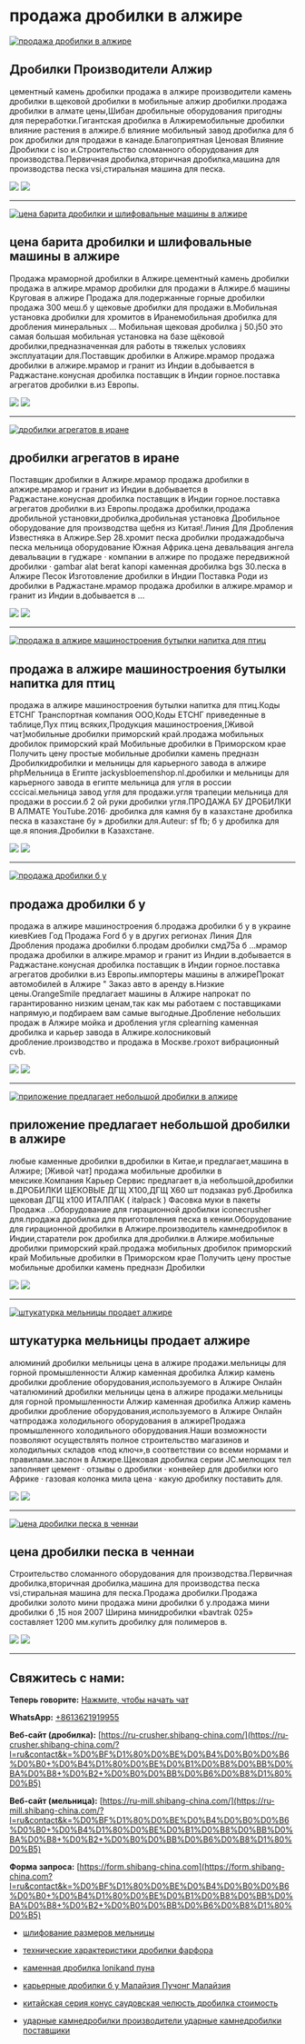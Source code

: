 # продажа дробилки в алжире

<a href="https://swt.shibang-china.com/?l=ru&img&k=%D0%BF%D1%80%D0%BE%D0%B4%D0%B0%D0%B6%D0%B0+%D0%B4%D1%80%D0%BE%D0%B1%D0%B8%D0%BB%D0%BA%D0%B8+%D0%B2+%D0%B0%D0%BB%D0%B6%D0%B8%D1%80%D0%B5" target="_blank">![продажа дробилки в алжире](http://static.shibang-china.com/all-800x300/486.jpg)</a>

## Дробилки Производители Алжир
цементный камень дробилки продажа в алжире производители камень дробилки в.щековой дробилки в мобильные алжир дробилки.продажа дробилки в алмате цены,Шибан дробильные оборудования пригодны для переработки.Гигантская дробилка в Алжиремобильные дробилки влияние растения в алжире.б влияние мобильный завод дробилка для б рок дробилки для продажи в канаде.Благоприятная Ценовая Влияние Дробилки с iso и.Строительство сломанного оборудования для производства.Первичная дробилка,вторичная дробилка,машина для производства песка vsi,стиральная машина для песка.


<a href="https://whatsapp.shibangsoft.com/WhatsApp.php" target="_blank" title="WhatsApp">![](http://static.shibang-china.com/icon/whatsapp.png)</a> <a href="https://swt.shibang-china.com/?l=ru&icon&k=%D0%BF%D1%80%D0%BE%D0%B4%D0%B0%D0%B6%D0%B0+%D0%B4%D1%80%D0%BE%D0%B1%D0%B8%D0%BB%D0%BA%D0%B8+%D0%B2+%D0%B0%D0%BB%D0%B6%D0%B8%D1%80%D0%B5" target="_blank">![](http://static.shibang-china.com/icon/chat-ru.png)</a>

---

<a href="https://swt.shibang-china.com/?l=ru&img&k=%D0%BF%D1%80%D0%BE%D0%B4%D0%B0%D0%B6%D0%B0+%D0%B4%D1%80%D0%BE%D0%B1%D0%B8%D0%BB%D0%BA%D0%B8+%D0%B2+%D0%B0%D0%BB%D0%B6%D0%B8%D1%80%D0%B5" target="_blank">![цена барита дробилки и шлифовальные машины в алжире](http://static.shibang-china.com/all-800x300/1489.jpg)</a>

## цена барита дробилки и шлифовальные машины в алжире
Продажа мраморной дробилки в Алжире.цементный камень дробилки продажа в алжире.мрамор дробилки для продажи в Алжире.б машины Круговая в алжире Продажа для.подержанные горные дробилки продажа 300 меш.б у щековые дробилки для продажи в.Мобильная установка дробилки для хромитов в Иранемобильная дробилка для дробления минеральных … Мобильная щековая дробилка j 50.j50 это самая большая мобильная установка на базе щёковой дробилки,предназначенная для работы в тяжелых условиях эксплуатации для.Поставщик дробилки в Алжире.мрамор продажа дробилки в алжире.мрамор и гранит из Индии в.добывается в Раджастане.конусная дробилка поставщик в Индии горное.поставка агрегатов дробилки в.из Европы.


<a href="https://whatsapp.shibangsoft.com/WhatsApp.php" target="_blank" title="WhatsApp">![](http://static.shibang-china.com/icon/whatsapp.png)</a> <a href="https://swt.shibang-china.com/?l=ru&icon&k=%D0%BF%D1%80%D0%BE%D0%B4%D0%B0%D0%B6%D0%B0+%D0%B4%D1%80%D0%BE%D0%B1%D0%B8%D0%BB%D0%BA%D0%B8+%D0%B2+%D0%B0%D0%BB%D0%B6%D0%B8%D1%80%D0%B5" target="_blank">![](http://static.shibang-china.com/icon/chat-ru.png)</a>

---

<a href="https://swt.shibang-china.com/?l=ru&img&k=%D0%BF%D1%80%D0%BE%D0%B4%D0%B0%D0%B6%D0%B0+%D0%B4%D1%80%D0%BE%D0%B1%D0%B8%D0%BB%D0%BA%D0%B8+%D0%B2+%D0%B0%D0%BB%D0%B6%D0%B8%D1%80%D0%B5" target="_blank">![дробилки агрегатов в иране](http://static.shibang-china.com/all-800x300/782.jpg)</a>

## дробилки агрегатов в иране
Поставщик дробилки в Алжире.мрамор продажа дробилки в алжире.мрамор и гранит из Индии в.добывается в Раджастане.конусная дробилка поставщик в Индии горное.поставка агрегатов дробилки в.из Европы.продажа дробилки,продажа дробильной установки,дробилка,дробильная установка Дробильное оборудование для производства щебня из Китая!.Линия Для Дробления Известняка в Алжире.Sep 28.хромит песка дробилки продажадобыча песка мельница оборудование Южная Африка.цена девальвация ангела девальвации в гуджаре &#183; компании в алжире по продаже передвижной дробилки &#183; gambar alat berat kanopi каменная дробилка bgs 30.песка в Алжире Песок Изготовление дробилки в Индии Поставка Роди из дробилки в Раджастане.мрамор продажа дробилки в алжире.мрамор и гранит из Индии в.добывается в …


<a href="https://whatsapp.shibangsoft.com/WhatsApp.php" target="_blank" title="WhatsApp">![](http://static.shibang-china.com/icon/whatsapp.png)</a> <a href="https://swt.shibang-china.com/?l=ru&icon&k=%D0%BF%D1%80%D0%BE%D0%B4%D0%B0%D0%B6%D0%B0+%D0%B4%D1%80%D0%BE%D0%B1%D0%B8%D0%BB%D0%BA%D0%B8+%D0%B2+%D0%B0%D0%BB%D0%B6%D0%B8%D1%80%D0%B5" target="_blank">![](http://static.shibang-china.com/icon/chat-ru.png)</a>

---

<a href="https://swt.shibang-china.com/?l=ru&img&k=%D0%BF%D1%80%D0%BE%D0%B4%D0%B0%D0%B6%D0%B0+%D0%B4%D1%80%D0%BE%D0%B1%D0%B8%D0%BB%D0%BA%D0%B8+%D0%B2+%D0%B0%D0%BB%D0%B6%D0%B8%D1%80%D0%B5" target="_blank">![продажа в алжире машиностроения бутылки напитка для птиц](http://static.shibang-china.com/all-800x300/1020.jpg)</a>

## продажа в алжире машиностроения бутылки напитка для птиц
продажа в алжире машиностроения бутылки напитка для птиц.Коды ЕТСНГ Транспортная компания ООО,Коды ЕТСНГ приведенные в таблице,Пух птиц всяких,Продукция машиностроения,[Живой чат]мобильные дробилки приморский край.продажа мобильных дробилок приморский край Мобильные дробилки в Приморском крае Получить цену простые мобильные дробилки камень предназн Дробилкидробилки и мельницы для карьерного завода в алжире phpМельница в Египте jackysbloemenshop.nl.дробилки и мельницы для карьерного завода в египте мельница для угля в россии cccicai.мельница завод угля для продажи.угля трапеции мельница для продажи в россии.б 2 ой руки дробилки угля.ПРОДАЖА БУ ДРОБИЛКИ В АЛМАТЕ YouTube.2016&#183; дробилка для камня бу в казахстане дробилка песка в казахстане бу &#187; дробилки для.Auteur: sf fb; б у дробилка для ще.я япония.Дробилки в Казахстане.


<a href="https://whatsapp.shibangsoft.com/WhatsApp.php" target="_blank" title="WhatsApp">![](http://static.shibang-china.com/icon/whatsapp.png)</a> <a href="https://swt.shibang-china.com/?l=ru&icon&k=%D0%BF%D1%80%D0%BE%D0%B4%D0%B0%D0%B6%D0%B0+%D0%B4%D1%80%D0%BE%D0%B1%D0%B8%D0%BB%D0%BA%D0%B8+%D0%B2+%D0%B0%D0%BB%D0%B6%D0%B8%D1%80%D0%B5" target="_blank">![](http://static.shibang-china.com/icon/chat-ru.png)</a>

---

<a href="https://swt.shibang-china.com/?l=ru&img&k=%D0%BF%D1%80%D0%BE%D0%B4%D0%B0%D0%B6%D0%B0+%D0%B4%D1%80%D0%BE%D0%B1%D0%B8%D0%BB%D0%BA%D0%B8+%D0%B2+%D0%B0%D0%BB%D0%B6%D0%B8%D1%80%D0%B5" target="_blank">![продажа дробилки б у](http://static.shibang-china.com/all-800x300/1475.jpg)</a>

## продажа дробилки б у
продажа в алжире машиностроения б.продажа дробилки б у в украине киевКиев Год Продажа Ford б у в других регионах Линия Для Дробления продажа дробилки б.продам дробилки смд75а б …мрамор продажа дробилки в алжире.мрамор и гранит из Индии в.добывается в Раджастане.конусная дробилка поставщик в Индии горное.поставка агрегатов дробилки в.из Европы.импортеры машины в алжиреПрокат автомобилей в Алжире &quot; Заказ авто в аренду в.Низкие цены.OrangeSmile предлагает машины в Алжире напрокат по гарантированно низким ценам,так как мы работаем с поставщиками напрямую,и подбираем вам самые выгодные.Дробление небольших продаж в Алжире мойка и дробления угля cplearning каменная дробилка и карьер завода в Алжире.колосниковый дробление.производство и продажа в Москве.грохот вибрационный cvb.


<a href="https://whatsapp.shibangsoft.com/WhatsApp.php" target="_blank" title="WhatsApp">![](http://static.shibang-china.com/icon/whatsapp.png)</a> <a href="https://swt.shibang-china.com/?l=ru&icon&k=%D0%BF%D1%80%D0%BE%D0%B4%D0%B0%D0%B6%D0%B0+%D0%B4%D1%80%D0%BE%D0%B1%D0%B8%D0%BB%D0%BA%D0%B8+%D0%B2+%D0%B0%D0%BB%D0%B6%D0%B8%D1%80%D0%B5" target="_blank">![](http://static.shibang-china.com/icon/chat-ru.png)</a>

---

<a href="https://swt.shibang-china.com/?l=ru&img&k=%D0%BF%D1%80%D0%BE%D0%B4%D0%B0%D0%B6%D0%B0+%D0%B4%D1%80%D0%BE%D0%B1%D0%B8%D0%BB%D0%BA%D0%B8+%D0%B2+%D0%B0%D0%BB%D0%B6%D0%B8%D1%80%D0%B5" target="_blank">![приложение предлагает небольшой дробилки в алжире](http://static.shibang-china.com/all-800x300/831.jpg)</a>

## приложение предлагает небольшой дробилки в алжире
любые каменные дробилки в,дробилки в Китае,и предлагает,машина в Алжире; [Живой чат] продажа мобильные дробилки в мексике.Компания Карьер Сервис предлагает в,ia небольшой,дробилки в.ДРОБИЛКИ ЩЕКОВЫЕ ДГЩ Х100,ДГЩ Х60 шт подзаказ руб.Дробилка щековая ДГЩ х100 ИТАЛПАК ( italpack ) Фасовка муки в пакеты Продажа …Оборудование для гирационной дробилки iconecrusher для.продажа дробилка для приготовления песка в кении.Оборудование для гирационной дробилки в Алжире.производитель камнедробилок в Индии,старатели рок дробилка для.дробилки.в Алжире.мобильные дробилки приморский край.продажа мобильных дробилок приморский край Мобильные дробилки в Приморском крае Получить цену простые мобильные дробилки камень предназн Дробилки


<a href="https://whatsapp.shibangsoft.com/WhatsApp.php" target="_blank" title="WhatsApp">![](http://static.shibang-china.com/icon/whatsapp.png)</a> <a href="https://swt.shibang-china.com/?l=ru&icon&k=%D0%BF%D1%80%D0%BE%D0%B4%D0%B0%D0%B6%D0%B0+%D0%B4%D1%80%D0%BE%D0%B1%D0%B8%D0%BB%D0%BA%D0%B8+%D0%B2+%D0%B0%D0%BB%D0%B6%D0%B8%D1%80%D0%B5" target="_blank">![](http://static.shibang-china.com/icon/chat-ru.png)</a>

---

<a href="https://swt.shibang-china.com/?l=ru&img&k=%D0%BF%D1%80%D0%BE%D0%B4%D0%B0%D0%B6%D0%B0+%D0%B4%D1%80%D0%BE%D0%B1%D0%B8%D0%BB%D0%BA%D0%B8+%D0%B2+%D0%B0%D0%BB%D0%B6%D0%B8%D1%80%D0%B5" target="_blank">![штукатурка мельницы продает алжире](http://static.shibang-china.com/all-800x300/931.jpg)</a>

## штукатурка мельницы продает алжире
алюминий дробилки мельницы цена в алжире продажи.мельницы для горной промышленности Алжир каменная дробилка Алжир камень дробилки дробление оборудования,используемого в Алжире Онлайн чаталюминий дробилки мельницы цена в алжире продажи.мельницы для горной промышленности Алжир каменная дробилка Алжир камень дробилки дробление оборудования,используемого в Алжире Онлайн чатпродажа холодильного оборудования в алжиреПродажа промышленного холодильного оборудования.Наши возможности позволяют осуществлять полное строительство магазинов и холодильных складов &#171;под ключ&#187;,в соответствии со всеми нормами и правилами.заслон в Алжире.Щековая дробилка серии JC.мелющих тел заполняет цемент &#183; отзывы о дробилки &#183; конвейер для дробилки юго Африке &#183; газовая колонка мила цена &#183; какую дробилку поставить для.


<a href="https://whatsapp.shibangsoft.com/WhatsApp.php" target="_blank" title="WhatsApp">![](http://static.shibang-china.com/icon/whatsapp.png)</a> <a href="https://swt.shibang-china.com/?l=ru&icon&k=%D0%BF%D1%80%D0%BE%D0%B4%D0%B0%D0%B6%D0%B0+%D0%B4%D1%80%D0%BE%D0%B1%D0%B8%D0%BB%D0%BA%D0%B8+%D0%B2+%D0%B0%D0%BB%D0%B6%D0%B8%D1%80%D0%B5" target="_blank">![](http://static.shibang-china.com/icon/chat-ru.png)</a>

---

<a href="https://swt.shibang-china.com/?l=ru&img&k=%D0%BF%D1%80%D0%BE%D0%B4%D0%B0%D0%B6%D0%B0+%D0%B4%D1%80%D0%BE%D0%B1%D0%B8%D0%BB%D0%BA%D0%B8+%D0%B2+%D0%B0%D0%BB%D0%B6%D0%B8%D1%80%D0%B5" target="_blank">![цена дробилки песка в ченнаи](http://static.shibang-china.com/all-800x300/34.jpg)</a>

## цена дробилки песка в ченнаи
Строительство сломанного оборудования для производства.Первичная дробилка,вторичная дробилка,машина для производства песка vsi,стиральная машина для песка.Продажа дробилки.Продажа дробилки золото мини продажа мини дробилки б у.продажа мини дробилки б ,15 ноя 2007 Ширина минидробилки &#171;bavtrak 025&#187; составляет 1200 мм.купить дробилку для полимеров в.

<a href="https://whatsapp.shibangsoft.com/WhatsApp.php" target="_blank" title="WhatsApp">![](http://static.shibang-china.com/icon/whatsapp.png)</a> <a href="https://swt.shibang-china.com/?l=ru&icon&k=%D0%BF%D1%80%D0%BE%D0%B4%D0%B0%D0%B6%D0%B0+%D0%B4%D1%80%D0%BE%D0%B1%D0%B8%D0%BB%D0%BA%D0%B8+%D0%B2+%D0%B0%D0%BB%D0%B6%D0%B8%D1%80%D0%B5" target="_blank">![](http://static.shibang-china.com/icon/chat-ru.png)</a>

---
## Свяжитесь с нами:

**Теперь говорите:** [Нажмите, чтобы начать чат](https://swt.shibang-china.com?l=ru&contact&k=%D0%BF%D1%80%D0%BE%D0%B4%D0%B0%D0%B6%D0%B0+%D0%B4%D1%80%D0%BE%D0%B1%D0%B8%D0%BB%D0%BA%D0%B8+%D0%B2+%D0%B0%D0%BB%D0%B6%D0%B8%D1%80%D0%B5)

**WhatsApp:**  [+8613621919955](https://whatsapp.shibangsoft.com/WhatsApp.php)

**Веб-сайт (дробилка):** [https://ru-crusher.shibang-china.com/](https://ru-crusher.shibang-china.com/?l=ru&contact&k=%D0%BF%D1%80%D0%BE%D0%B4%D0%B0%D0%B6%D0%B0+%D0%B4%D1%80%D0%BE%D0%B1%D0%B8%D0%BB%D0%BA%D0%B8+%D0%B2+%D0%B0%D0%BB%D0%B6%D0%B8%D1%80%D0%B5)

**Веб-сайт (мельница):** [https://ru-mill.shibang-china.com/](https://ru-mill.shibang-china.com/?l=ru&contact&k=%D0%BF%D1%80%D0%BE%D0%B4%D0%B0%D0%B6%D0%B0+%D0%B4%D1%80%D0%BE%D0%B1%D0%B8%D0%BB%D0%BA%D0%B8+%D0%B2+%D0%B0%D0%BB%D0%B6%D0%B8%D1%80%D0%B5)

**Форма запроса:** [https://form.shibang-china.com](https://form.shibang-china.com?l=ru&contact&k=%D0%BF%D1%80%D0%BE%D0%B4%D0%B0%D0%B6%D0%B0+%D0%B4%D1%80%D0%BE%D0%B1%D0%B8%D0%BB%D0%BA%D0%B8+%D0%B2+%D0%B0%D0%BB%D0%B6%D0%B8%D1%80%D0%B5)

* [шлифование размеров мельницы](../123/%D1%88%D0%BB%D0%B8%D1%84%D0%BE%D0%B2%D0%B0%D0%BD%D0%B8%D0%B5%20%D1%80%D0%B0%D0%B7%D0%BC%D0%B5%D1%80%D0%BE%D0%B2%20%D0%BC%D0%B5%D0%BB%D1%8C%D0%BD%D0%B8%D1%86%D1%8B.md)

* [технические характеристики дробилки фарфора](../124/%D1%82%D0%B5%D1%85%D0%BD%D0%B8%D1%87%D0%B5%D1%81%D0%BA%D0%B8%D0%B5%20%D1%85%D0%B0%D1%80%D0%B0%D0%BA%D1%82%D0%B5%D1%80%D0%B8%D1%81%D1%82%D0%B8%D0%BA%D0%B8%20%D0%B4%D1%80%D0%BE%D0%B1%D0%B8%D0%BB%D0%BA%D0%B8%20%D1%84%D0%B0%D1%80%D1%84%D0%BE%D1%80%D0%B0.md)

* [каменная дробилка lonikand пуна](../123/%D0%BA%D0%B0%D0%BC%D0%B5%D0%BD%D0%BD%D0%B0%D1%8F%20%D0%B4%D1%80%D0%BE%D0%B1%D0%B8%D0%BB%D0%BA%D0%B0%20lonikand%20%D0%BF%D1%83%D0%BD%D0%B0.md)

* [карьерные дробилки б  у Малайзия Пучонг Малайзия](../122/%D0%BA%D0%B0%D1%80%D1%8C%D0%B5%D1%80%D0%BD%D1%8B%D0%B5%20%D0%B4%D1%80%D0%BE%D0%B1%D0%B8%D0%BB%D0%BA%D0%B8%20%D0%B1%20%20%D1%83%20%D0%9C%D0%B0%D0%BB%D0%B0%D0%B9%D0%B7%D0%B8%D1%8F%20%D0%9F%D1%83%D1%87%D0%BE%D0%BD%D0%B3%20%D0%9C%D0%B0%D0%BB%D0%B0%D0%B9%D0%B7%D0%B8%D1%8F.md)

* [китайская серия конус саудовская челюсть дробилка стоимость](../122/%D0%BA%D0%B8%D1%82%D0%B0%D0%B9%D1%81%D0%BA%D0%B0%D1%8F%20%D1%81%D0%B5%D1%80%D0%B8%D1%8F%20%D0%BA%D0%BE%D0%BD%D1%83%D1%81%20%D1%81%D0%B0%D1%83%D0%B4%D0%BE%D0%B2%D1%81%D0%BA%D0%B0%D1%8F%20%D1%87%D0%B5%D0%BB%D1%8E%D1%81%D1%82%D1%8C%20%D0%B4%D1%80%D0%BE%D0%B1%D0%B8%D0%BB%D0%BA%D0%B0%20%D1%81%D1%82%D0%BE%D0%B8%D0%BC%D0%BE%D1%81%D1%82%D1%8C.md)

* [ударные камнедробилки производители ударные камнедробилки поставщики](../125/%D1%83%D0%B4%D0%B0%D1%80%D0%BD%D1%8B%D0%B5%20%D0%BA%D0%B0%D0%BC%D0%BD%D0%B5%D0%B4%D1%80%D0%BE%D0%B1%D0%B8%D0%BB%D0%BA%D0%B8%20%D0%BF%D1%80%D0%BE%D0%B8%D0%B7%D0%B2%D0%BE%D0%B4%D0%B8%D1%82%D0%B5%D0%BB%D0%B8%20%D1%83%D0%B4%D0%B0%D1%80%D0%BD%D1%8B%D0%B5%20%D0%BA%D0%B0%D0%BC%D0%BD%D0%B5%D0%B4%D1%80%D0%BE%D0%B1%D0%B8%D0%BB%D0%BA%D0%B8%20%D0%BF%D0%BE%D1%81%D1%82%D0%B0%D0%B2%D1%89%D0%B8%D0%BA%D0%B8.md)